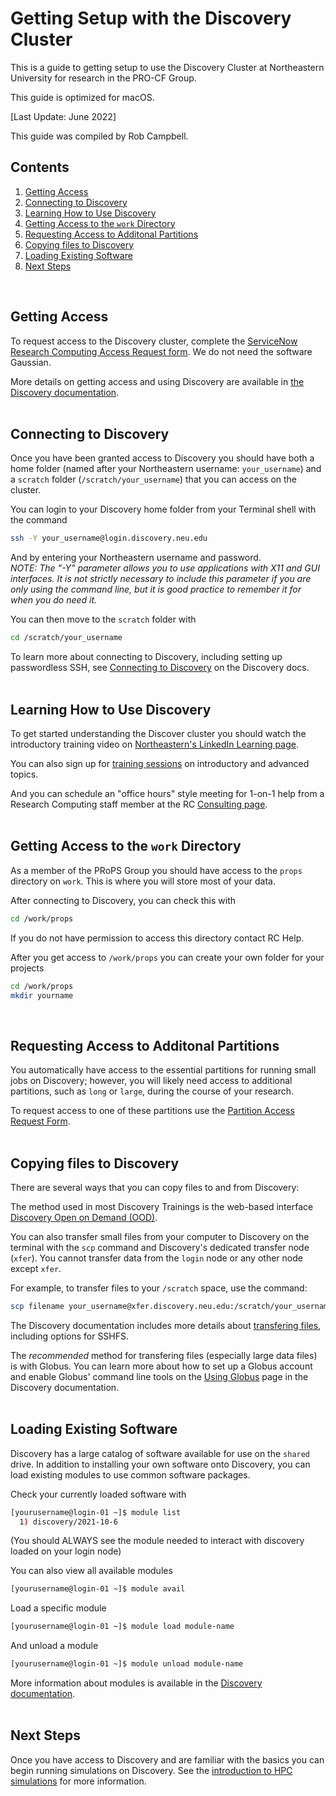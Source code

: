 # Getting Setup with the Discovery Cluster

This is a guide to getting setup to use the Discovery Cluster at Northeastern University for research in the PRO-CF Group.

This guide is optimized for macOS.

[Last Update: June 2022]

This guide was compiled by Rob Campbell.

## Contents
1. [Getting Access](/09-Accessing-Discovery.md#getting-access)
2. [Connecting to Discovery](/09-Accessing-Discovery.md#connecting-to-discovery)
3. [Learning How to Use Discovery](/09-Accessing-Discovery.md#learning-how-to-use-discovery)
4. [Getting Access to the `work` Directory](/09-Accessing-Discovery.md#getting-access-to-the-work-directory)
5. [Requesting Access to Additonal Partitions](/09-Accessing-Discovery.md#requesting-access-to-additonal-partitions)
6. [Copying files to Discovery](/09-Accessing-Discovery.md#copying-files-to-discovery)
7. [Loading Existing Software](/09-Accessing-Discovery.md#loading-existing-software)
8. [Next Steps](/09-Accessing-Discovery.md#next-steps)
<br>

## Getting Access

To request access to the Discovery cluster, complete the [ServiceNow Research Computing Access Request form](https://service.northeastern.edu/tech?id=sc_cat_item&sys_id=0ae24596db535fc075892f17d496199c). We do not need the software Gaussian.

More details on getting access and using Discovery are available in [the Discovery documentation](https://rc-docs.northeastern.edu/en/latest/get_started/get_access.html).
<br>
<br>
## Connecting to Discovery

Once you have been granted access to Discovery you should have both a home folder (named after your Northeastern username: `your_username`) and a `scratch` folder (`/scratch/your_username`) that you can access on the cluster.

You can login to your Discovery home folder from your Terminal shell with the command
```bash
ssh -Y your_username@login.discovery.neu.edu
```
And by entering your Northeastern username and password.<br>
*NOTE: The "-Y" parameter allows you to use applications with X11 and GUI interfaces. It is not strictly necessary to include this parameter if you are only using the command line, but it is good practice to remember it for when you do need it.*

You can then move to the `scratch` folder with
```bash
cd /scratch/your_username
```

To learn more about connecting to Discovery, including setting up passwordless SSH, see [Connecting to Discovery](https://rc-docs.northeastern.edu/en/latest/get_started/connect.html#mac) on the Discovery docs.
<br>
<br>
## Learning How to Use Discovery

To get started understanding the Discover cluster you should watch the introductory training video on [Northeastern's LinkedIn Learning page](https://www.linkedin.com/checkpoint/enterprise/login/74653650?pathWildcard=74653650&application=learning&redirect=https%3A%2F%2Fwww%2Elinkedin%2Ecom%2Flearning%2Fcontent%2F1139340%3Fu%3D74653650).

You can also sign up for [training sessions](https://rc.northeastern.edu/support/training/) on introductory and advanced topics.

And you can schedule an "office hours" style meeting for 1-on-1 help from a Research Computing staff member at the RC [Consulting page](https://rc.northeastern.edu/support/consulting/).
<br>
<br>
## Getting Access to the `work` Directory

As a member of the PRoPS Group you should have access to the `props` directory on `work`. This is where you will store most of your data.

After connecting to Discovery, you can check this with
```bash
cd /work/props
```

If you do not have permission to access this directory contact RC Help.

After you get access to `/work/props` you can create your own folder for your projects
```bash
cd /work/props
mkdir yourname
```
<br>

## Requesting Access to Additonal Partitions

You automatically have access to the essential partitions for running small jobs on Discovery; however, you will likely need access to additional partitions, such as `long` or `large`, during the course of your research.

To request access to one of these partitions use the [Partition Access Request Form](https://service.northeastern.edu/tech?id=sc_cat_item&sys_id=0c34d402db0b0010a37cd206ca9619b7).
<br>
<br>
## Copying files to Discovery

There are several ways that you can copy files to and from Discovery:

The method used in most Discovery Trainings is the web-based interface [Discovery Open on Demand (OOD)](https://ood.discovery.neu.edu/pun/sys/dashboard).

You can also transfer small files from your computer to Discovery on the terminal with the `scp` command and Discovery's dedicated transfer node (`xfer`). You cannot transfer data from the `login` node or any other node except `xfer`.

For example, to transfer files to your `/scratch` space, use the command:
```bash
scp filename your_username@xfer.discovery.neu.edu:/scratch/your_username
```
The Discovery documentation includes more details about [transfering files](https://rc-docs.northeastern.edu/en/latest/using-discovery/transferringdata.html), including options for SSHFS.

The *recommended* method for transfering files (especially large data files) is with Globus. You can learn more about how to set up a Globus account and enable Globus' command line tools on the [Using Globus](https://rc-docs.northeastern.edu/en/latest/using-discovery/globus.html#using-globus) page in the Discovery documentation.
<br>
<br>
## Loading Existing Software

Discovery has a large catalog of software available for use on the `shared` drive. In addition to installing your own software onto Discovery, you can load existing modules to use common software packages.

Check your currently loaded software with 
```bash
[yourusername@login-01 ~]$ module list
  1) discovery/2021-10-6
```
(You should ALWAYS see the module needed to interact with discovery loaded on your login node)

You can also view all available modules
```bash
[yourusername@login-01 ~]$ module avail
```
Load a specific module
```bash
[yourusername@login-01 ~]$ module load module-name
```
And unload a module
```bash
[yourusername@login-01 ~]$ module unload module-name
```
More information about modules is available in the [Discovery documentation](https://rc-docs.northeastern.edu/en/latest/software/modules.html).
<br>
<br>
## Next Steps

Once you have access to Discovery and are familiar with the basics you can begin running simulations on Discovery. See the [introduction to HPC simulations](/10-Slurm-and-Disco.md) for more information.

